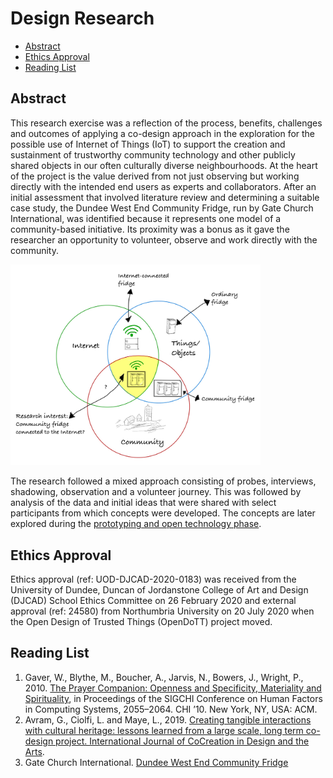 # Design Research 

* [Abstract](#abstract)
* [Ethics Approval](#ethics-approval)
* [Reading List](#reading-list)

## Abstract
This research exercise was a reflection of the process, benefits, challenges and outcomes of applying a co-design approach in the exploration for the possible use of Internet of Things (IoT) to support the creation and sustainment of trustworthy community technology and other publicly shared objects in our often culturally diverse neighbourhoods. At the heart of the project is the value derived from not just observing but working directly with the intended end users as experts and collaborators. After an initial assessment that involved literature review and determining a suitable case study, the Dundee West End Community Fridge, run by Gate Church International, was identified because it represents one model of a community-based initiative. Its proximity was a bonus as it gave the researcher an opportunity to volunteer, observe and work directly with the community. 

 <p><html>
 <img src="https://github.com/sktomor/OpenDoTT-communities/blob/master/design-research/images/Stakeholder-Mapping-1.jpg"
    width=400
      </img>
  </html>
  
The research followed a mixed approach consisting of probes, interviews, shadowing, observation and a volunteer journey.  This was followed by analysis of the data and initial ideas that were shared with select participants from which concepts were developed. The concepts are later explored during the [prototyping and open technology phase](https://github.com/sktomor/OpenDoTT-communities/tree/master/open-technology). 

## Ethics Approval
Ethics approval (ref: UOD-DJCAD-2020-0183) was received from the University of Dundee, Duncan of Jordanstone College of Art and Design (DJCAD) School Ethics Committee on 26 February 2020 and external approval (ref: 24580) from Northumbria University on 20 July 2020 when the Open Design of Trusted Things (OpenDoTT) project moved.

## Reading List
1. Gaver, W., Blythe, M., Boucher, A., Jarvis, N., Bowers, J., Wright, P., 2010. [The Prayer Companion: Openness and Specificity, Materiality and Spirituality](http://doi.acm.org/10.1145/1753326.1753640), in Proceedings of the SIGCHI Conference on Human Factors in Computing Systems, 2055–2064. CHI ’10. New York, NY, USA: ACM.
2. Avram, G., Ciolfi, L. and Maye, L., 2019. [Creating tangible interactions with cultural heritage: lessons learned from a large scale, long term co-design project. International Journal of CoCreation in Design and the Arts](https://doi.org/10.1080/15710882.2019.1596288).
3. Gate Church International. [Dundee West End Community Fridge](https://www.gatechurch.co.uk/community-fridge)
